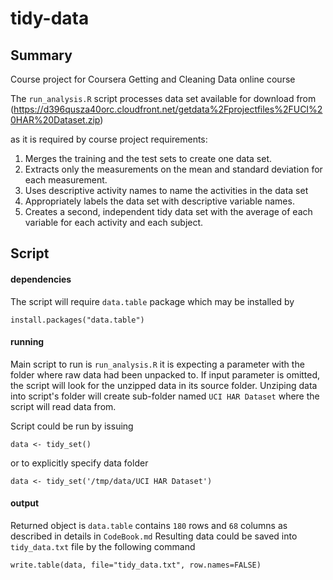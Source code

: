 tidy-data
=========

## Summary
Course project for Coursera Getting and Cleaning Data online course

The `run_analysis.R` script processes data set available for download from
   (https://d396qusza40orc.cloudfront.net/getdata%2Fprojectfiles%2FUCI%20HAR%20Dataset.zip) 

as it is required by course project requirements:
1. Merges the training and the test sets to create one data set.
2. Extracts only the measurements on the mean and standard deviation for each measurement. 
3. Uses descriptive activity names to name the activities in the data set
4. Appropriately labels the data set with descriptive variable names. 
5. Creates a second, independent tidy data set with the average of each variable for each activity and each subject.  

## Script
#### dependencies
The script will require `data.table` package which may be installed by 
```
install.packages("data.table")
```

#### running
Main script to run is `run_analysis.R` it is expecting a parameter with the folder where raw data had been unpacked to.
If input parameter is omitted, the script will look for the unzipped data in its source folder.
Unziping data into script's folder will create sub-folder named `UCI HAR Dataset` where the script will read data from.

Script could be run by issuing
```
data <- tidy_set()
```

or to explicitly specify data folder

```
data <- tidy_set('/tmp/data/UCI HAR Dataset')
```

#### output
Returned object is `data.table` contains `180` rows and `68` columns as described  in details in `CodeBook.md`
Resulting data could be saved into `tidy_data.txt` file by the following command
```
write.table(data, file="tidy_data.txt", row.names=FALSE)
```

